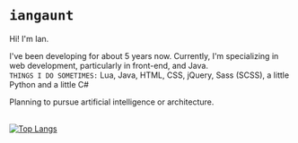 # `iangaunt`

Hi! I'm Ian. 

I've been developing for about 5 years now. Currently, I'm specializing in web development, particularly in front-end, and Java. 
<br>`THINGS I DO SOMETIMES:` Lua, Java, HTML, CSS, jQuery, Sass (SCSS), a little Python and a little C#

Planning to pursue artificial intelligence or architecture. 

<br>[![Top Langs](https://github-readme-stats.vercel.app/api/top-langs/?username=iangaunt&theme=react&layout=compact&hide=cmake,swift,objective-c,Vim+script,powershell&langs_count=8)](https://github.com/anuraghazra/github-readme-stats)

